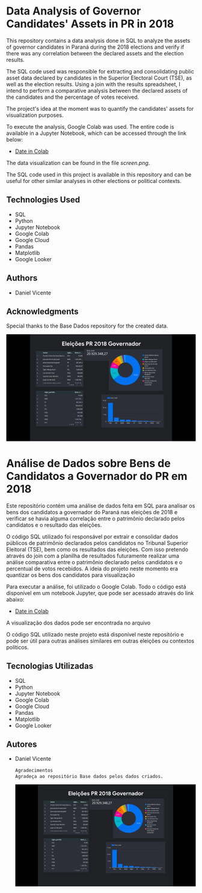<!DOCTYPE html>
<html>
<head>
	<meta charset="utf-8">
	<meta name="viewport" content="width=device-width, initial-scale=1">

</head>
<body>
	<h1>Data Analysis of Governor Candidates' Assets in PR in 2018</h1>
	<p>This repository contains a data analysis done in SQL to analyze the assets of governor candidates in Paraná during the 2018 elections and verify if there was any correlation between the declared assets and the election results.</p>
	<p>The SQL code used was responsible for extracting and consolidating public asset data declared by candidates in the Superior Electoral Court (TSE), as well as the election results. Using a join with the results spreadsheet, I intend to perform a comparative analysis between the declared assets of the candidates and the percentage of votes received.</p>
	<p>The project's idea at the moment was to quantify the candidates' assets for visualization purposes.</p>
	<p>To execute the analysis, Google Colab was used. The entire code is available in a Jupyter Notebook, which can be accessed through the link below:</p>
	<ul>
		<li><a href="https://console.cloud.google.com/bigquery?sq=190704890430:c325bca6eb784da2aa619610ace2f8c5">Date in Colab</a></li>
	</ul>
	<p>The data visualization can be found in the file <em>screen.png</em>.</p>
	<p>The SQL code used in this project is available in this repository and can be useful for other similar analyses in other elections or political contexts.</p>
	<h2>Technologies Used</h2>
	<ul>
		<li>SQL</li>
		<li>Python</li>
		<li>Jupyter Notebook</li>
		<li>Google Colab</li>
		<li>Google Cloud</li>
		<li>Pandas</li>
		<li>Matplotlib</li>
		<li>Google Looker</li>
	</ul>
	<h2>Authors</h2>
	<ul>
		<li>Daniel Vicente</li>
	</ul>
	<h2>Acknowledgments</h2>
	<p>Special thanks to the Base Dados repository for the created data.</p>
	<img src="screen.png" alt="locker">
</body>







<!DOCTYPE html>
<html>
<head>
	<meta charset="utf-8">
	<meta name="viewport" content="width=device-width, initial-scale=1">

</head>
<body>
	<h1>Análise de Dados sobre Bens de Candidatos a Governador do PR em 2018</h1>
	<p>Este repositório contém uma análise de dados feita em  SQL para analisar os bens dos candidatos a governador do Paraná nas eleições de 2018 e verificar se havia alguma correlação entre o patrimônio declarado pelos candidatos e o resultado das eleições.</p>
	<p> O código SQL utilizado foi responsável por extrair e consolidar dados públicos de patrimônio declarados pelos candidatos no Tribunal Superior Eleitoral (TSE), bem como os resultados das eleições. Com isso pretendo através do join com a planilha de resultados futuramente realizar uma análise comparativa entre o patrimônio declarado pelos candidatos e o percentual de votos recebidos.
	A ideia do projeto neste momento era quantizar os bens dos candidatos para visualização</p>
	<p>Para executar a análise, foi utilizado o Google Colab. Todo o código está disponível em um notebook Jupyter, que pode ser acessado através do link abaixo:</p>
	<ul>
		<li><a href="https://console.cloud.google.com/bigquery?sq=190704890430:c325bca6eb784da2aa619610ace2f8c5">Date in Colab</a></li>
	</ul>
	<p>A visualização dos dados pode ser encontrada no arquivo 
     </p>
	 <p>O código SQL utilizado neste projeto está disponível neste repositório e pode ser útil para outras análises similares em outras eleições ou contextos políticos.</P>
	<h2>Tecnologias Utilizadas</h2>
	<ul>
		<li>SQL</li>
		<li>Python</li>
		<li>Jupyter Notebook</li>
		<li>Google Colab</li>
		<li>Google Cloud</li>
		<li>Pandas</li>
		<li>Matplotlib</li>
		<li>Google Looker</li>
	</ul>
	<h2>Autores</h2>
	<ul>
		<li>Daniel Vicente</li>
	
	

	Agradecimentos
	Agradeça ao repositório Base dados pelos dados criados.
</body>
</html>
<img src="screen.png" alt="locker">

